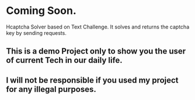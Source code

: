 # Coming Soon.
Hcaptcha Solver based on Text Challenge. It solves and returns the captcha key by sending requests.


## This is a demo Project only to show you the user of current Tech in our daily life. 
## I will not be responsible if you used my project for any illegal purposes. 

